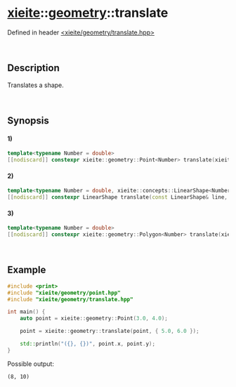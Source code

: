 # [xieite](../../xieite.md)\:\:[geometry](../../geometry.md)\:\:translate
Defined in header [<xieite/geometry/translate.hpp>](../../../include/xieite/geometry/translate.hpp)

&nbsp;

## Description
Translates a shape.

&nbsp;

## Synopsis
#### 1)
```cpp
template<typename Number = double>
[[nodiscard]] constexpr xieite::geometry::Point<Number> translate(xieite::geometry::Point<Number> point, xieite::geometry::Point<Number> difference) noexcept;
```
#### 2)
```cpp
template<typename Number = double, xieite::concepts::LinearShape<Number> LinearShape>
[[nodiscard]] constexpr LinearShape translate(const LinearShape& line, xieite::geometry::Point<Number> difference) noexcept;
```
#### 3)
```cpp
template<typename Number = double>
[[nodiscard]] constexpr xieite::geometry::Polygon<Number> translate(xieite::geometry::Polygon<Number> polygon, xieite::geometry::Point<Number> difference) noexcept;
```

&nbsp;

## Example
```cpp
#include <print>
#include "xieite/geometry/point.hpp"
#include "xieite/geometry/translate.hpp"

int main() {
    auto point = xieite::geometry::Point(3.0, 4.0);

    point = xieite::geometry::translate(point, { 5.0, 6.0 });

    std::println("({}, {})", point.x, point.y);
}
```
Possible output:
```
(8, 10)
```
